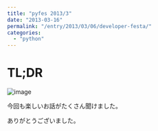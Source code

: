 ```yaml
---
title: "pyfes 2013/3"
date: "2013-03-16"
permalink: "/entry/2013/03/06/developer-festa/"
categories:
  - "python"
---
```

# TL;DR

![image](https://lh4.googleusercontent.com/-fe0PcN4vym0/UtoeWi_4knI/AAAAAAAAEuI/kgBwRtcB6hk/w437-h583-no/IMG_0230.JPG)

今回も楽しいお話がたくさん聞けました。

ありがとうございました。
